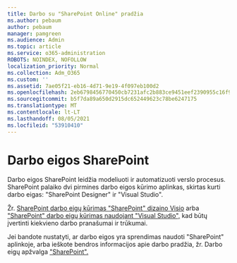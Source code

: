 ```yaml
---
title: Darbo su "SharePoint Online" pradžia
ms.author: pebaum
author: pebaum
manager: pamgreen
ms.audience: Admin
ms.topic: article
ms.service: o365-administration
ROBOTS: NOINDEX, NOFOLLOW
localization_priority: Normal
ms.collection: Adm_O365
ms.custom: ''
ms.assetid: 7ae05f21-eb16-4d71-9e19-4f097eb100d2
ms.openlocfilehash: 2eb6798456770450cb7231afc2b883ce9451eef2390955c16f9125014b41c489
ms.sourcegitcommit: b5f7da89a650d2915dc652449623c78be6247175
ms.translationtype: MT
ms.contentlocale: lt-LT
ms.lasthandoff: 08/05/2021
ms.locfileid: "53910410"
---
```

# <a name="workflows-in-sharepoint"></a>Darbo eigos SharePoint

Darbo eigos SharePoint leidžia modeliuoti ir automatizuoti verslo procesus. SharePoint palaiko dvi pirmines darbo eigos kūrimo aplinkas, skirtas kurti darbo eigas: "SharePoint Designer" ir "Visual Studio". 

Žr. [SharePoint darbo eigų kūrimas "SharePoint" dizaino Visio](https://docs.microsoft.com/sharepoint/dev/general-development/develop-sharepoint-workflows-using-visual-studio) arba ["SharePoint" darbo eigų kūrimas naudojant "Visual Studio",](https://docs.microsoft.com/sharepoint/dev/general-development/develop-sharepoint-workflows-using-visual-studio) kad būtų įvertinti kiekvieno darbo pranašumai ir trūkumai. 

Jei bandote nustatyti, ar darbo eigos yra sprendimas naudoti "SharePoint" aplinkoje, arba ieškote bendros informacijos apie darbo pradžia, žr. Darbo eigų apžvalga ["SharePoint".](https://docs.microsoft.com/sharepoint/dev/general-development/get-started-with-workflows-in-sharepoint#overview-of-workflows-in-sharepoint)